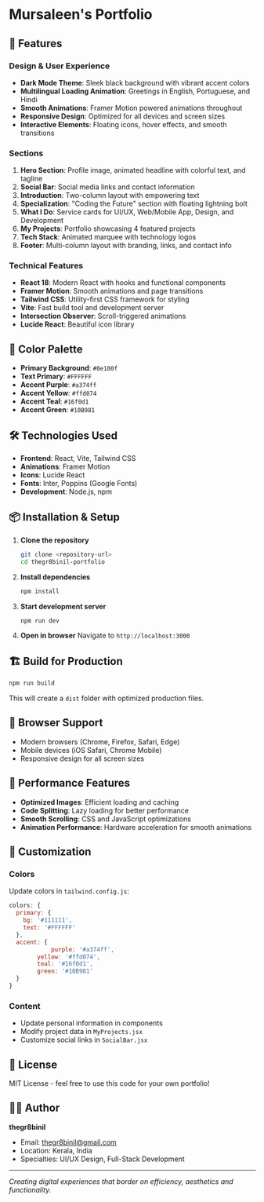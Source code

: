 # Mursaleen's Portfolio

## 🚀 Features

### Design & User Experience
- **Dark Mode Theme**: Sleek black background with vibrant accent colors
- **Multilingual Loading Animation**: Greetings in English, Portuguese, and Hindi
- **Smooth Animations**: Framer Motion powered animations throughout
- **Responsive Design**: Optimized for all devices and screen sizes
- **Interactive Elements**: Floating icons, hover effects, and smooth transitions

### Sections
1. **Hero Section**: Profile image, animated headline with colorful text, and tagline
2. **Social Bar**: Social media links and contact information
3. **Introduction**: Two-column layout with empowering text
4. **Specialization**: "Coding the Future" section with floating lightning bolt
5. **What I Do**: Service cards for UI/UX, Web/Mobile App, Design, and Development
6. **My Projects**: Portfolio showcasing 4 featured projects
7. **Tech Stack**: Animated marquee with technology logos
8. **Footer**: Multi-column layout with branding, links, and contact info

### Technical Features
- **React 18**: Modern React with hooks and functional components
- **Framer Motion**: Smooth animations and page transitions
- **Tailwind CSS**: Utility-first CSS framework for styling
- **Vite**: Fast build tool and development server
- **Intersection Observer**: Scroll-triggered animations
- **Lucide React**: Beautiful icon library

## 🎨 Color Palette

- **Primary Background**: `#0e100f`
- **Text Primary**: `#FFFFFF`
- **Accent Purple**: `#a374ff`
- **Accent Yellow**: `#ffd074`
- **Accent Teal**: `#16f0d1`
- **Accent Green**: `#10B981`

## 🛠️ Technologies Used

- **Frontend**: React, Vite, Tailwind CSS
- **Animations**: Framer Motion
- **Icons**: Lucide React
- **Fonts**: Inter, Poppins (Google Fonts)
- **Development**: Node.js, npm

## 📦 Installation & Setup

1. **Clone the repository**
   ```bash
   git clone <repository-url>
   cd thegr8binil-portfolio
   ```

2. **Install dependencies**
   ```bash
   npm install
   ```

3. **Start development server**
   ```bash
   npm run dev
   ```

4. **Open in browser**
   Navigate to `http://localhost:3000`

## 🏗️ Build for Production

```bash
npm run build
```

This will create a `dist` folder with optimized production files.

## 📱 Browser Support

- Modern browsers (Chrome, Firefox, Safari, Edge)
- Mobile devices (iOS Safari, Chrome Mobile)
- Responsive design for all screen sizes

## 🎯 Performance Features

- **Optimized Images**: Efficient loading and caching
- **Code Splitting**: Lazy loading for better performance
- **Smooth Scrolling**: CSS and JavaScript optimizations
- **Animation Performance**: Hardware acceleration for smooth animations

## 🔧 Customization

### Colors
Update colors in `tailwind.config.js`:
```javascript
colors: {
  primary: {
    bg: '#111111',
    text: '#FFFFFF'
  },
  accent: {
            purple: '#a374ff',
        yellow: '#ffd074',
        teal: '#16f0d1',
        green: '#10B981'
  }
}
```

### Content
- Update personal information in components
- Modify project data in `MyProjects.jsx`
- Customize social links in `SocialBar.jsx`

## 📄 License

MIT License - feel free to use this code for your own portfolio!

## 👨‍💻 Author

**thegr8binil**
- Email: thegr8binil@gmail.com
- Location: Kerala, India
- Specialties: UI/UX Design, Full-Stack Development

---

*Creating digital experiences that border on efficiency, aesthetics and functionality.* 
